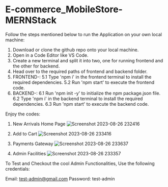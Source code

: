 # E-commerce_MobileStore-MERNStack
Follow the steps mentioned below to run the Application on your own local machine:

1. Download or clone the github repo onto your local machine.
2. Open in a Code Editor like VS Code.
3. Create a new terminal and split it into two, one for running frontend and the other for backend.
4. Head over to the required paths of frontend and backend folder.
5. FRONTEND-:
   5.1 Type 'npm i' in the frontend terminal to install the required dependencies.
   5.2 Run 'npm start' to execute the frontend code.
6. BACKEND-:
   6.1 Run 'npm init -y' to initialize the npm package.json file.
   6.2 Type 'npm i' in the backend terminal to install the required dependencies.
   6.3 Run 'npm start' to execute the backend code.

Enjoy the codes: 
1. New Arrivals Home Page
![Screenshot 2023-08-26 232416](https://github.com/bajpaisushil/E-commerce_MobileStore-MERNStack/assets/111970311/519a7e80-af32-41c7-85e8-a715752cef41)

2. Add to Cart 
![Screenshot 2023-08-26 233416](https://github.com/bajpaisushil/E-commerce_MobileStore-MERNStack/assets/111970311/377363e4-a4a1-4cfd-b69f-0dfae6a2d100)

3. Payments Gateway 
![Screenshot 2023-08-26 233637](https://github.com/bajpaisushil/E-commerce_MobileStore-MERNStack/assets/111970311/f5f69a21-a692-44b0-bfba-bf7b3f4e546d)

4. Admin Facilities
![Screenshot 2023-08-26 233357](https://github.com/bajpaisushil/E-commerce_MobileStore-MERNStack/assets/111970311/7c7f7290-26a5-40b2-bba5-38060284c0b0)

To Test and Checkout the cool Admin Functionalities, Use the following credentials:

Email: test-admin@gmail.com
Password: test-admin

